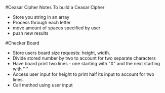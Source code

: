 #Ceasar Cipher Notes
To build a Ceasar Cipher
- Store you string in an array
- Process through each letter
- move amount of spaces specified by user
- push new results

#Checker Board
- Store users board size requests: height, width.
- Divide stored number by two to account for two separate characters
- Have board print two lines - one starting with "X" and the next starting with " "
- Access user input for height to print half its input to account for two lines.
- Call method using user input 

